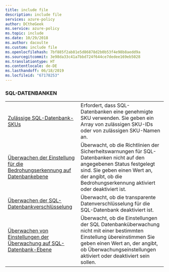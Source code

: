 ```yaml
---
title: include file
description: include file
services: azure-policy
author: DCtheGeek
ms.service: azure-policy
ms.topic: include
ms.date: 10/29/2018
ms.author: dacoulte
ms.custom: include file
ms.openlocfilehash: 7bf885f2ab81e5d86878d2b0b53f4e98b8aedd9a
ms.sourcegitcommit: 3e98da33c41a7bbd724f644ce7dedee169eb5028
ms.translationtype: HT
ms.contentlocale: de-DE
ms.lasthandoff: 06/18/2019
ms.locfileid: "67178253"
---
```

### <a name="sql-databases"></a>SQL-DATENBANKEN

|  |  |
|---------|---------|
| [Zulässige SQL-Datenbank-SKUs](../articles/governance/policy/samples/allowed-sql-db-skus.md) | Erfordert, dass SQL-Datenbanken eine genehmigte SKU verwenden. Sie geben ein Array von zulässigen SKU-IDs oder von zulässigen SKU-Namen an. |
| [Überwachen der Einstellung für die Bedrohungserkennung auf Datenbankebene](../articles/governance/policy/samples/audit-db-threat-detection-setting.md) | Überwacht, ob die Richtlinien der Sicherheitswarnungen für SQL-Datenbanken nicht auf den angegebenen Status festgelegt sind. Sie geben einen Wert an, der angibt, ob die Bedrohungserkennung aktiviert oder deaktiviert ist.  |
| [Überwachen der SQL-Datenbankverschlüsselung](../articles/governance/policy/samples/sql-database-encryption-audit.md) | Überwacht, ob die transparente Datenverschlüsselung für die SQL-Datenbank deaktiviert ist. |
| [Überwachen von Einstellungen der Überwachung auf SQL-Datenbank-Ebene](../articles/governance/policy/samples/audit-sql-db-audit-setting.md) | Überwacht, ob die Einstellungen der SQL Datenbanküberwachung nicht mit einer bestimmten Einstellung übereinstimmen Sie geben einen Wert an, der angibt, ob Überwachungseinstellungen aktiviert oder deaktiviert sein sollen.  |